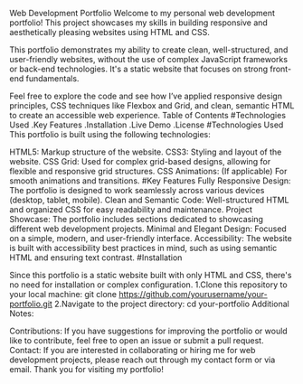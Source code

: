 Web Development Portfolio
Welcome to my personal web development portfolio! This project showcases my skills in building responsive and aesthetically pleasing websites using HTML and CSS.

This portfolio demonstrates my ability to create clean, well-structured, and user-friendly websites, without the use of complex JavaScript frameworks or back-end technologies. It's a static website that focuses on strong front-end fundamentals.

Feel free to explore the code and see how I’ve applied responsive design principles, CSS techniques like Flexbox and Grid, and clean, semantic HTML to create an accessible web experience.
Table of Contents
#Technologies Used
 .Key Features
 .Installation
 .Live Demo
 .License
#Technologies Used
This portfolio is built using the following technologies:

HTML5: Markup structure of the website.
CSS3: Styling and layout of the website.
CSS Grid: Used for complex grid-based designs, allowing for flexible and responsive grid structures.
CSS Animations: (If applicable) For smooth animations and transitions.
#Key Features
Fully Responsive Design: The portfolio is designed to work seamlessly across various devices (desktop, tablet, mobile).
Clean and Semantic Code: Well-structured HTML and organized CSS for easy readability and maintenance.
Project Showcase: The portfolio includes sections dedicated to showcasing different web development projects.
Minimal and Elegant Design: Focused on a simple, modern, and user-friendly interface.
Accessibility: The website is built with accessibility best practices in mind, such as using semantic HTML and ensuring text contrast.
#Installation

Since this portfolio is a static website built with only HTML and CSS, there's no need for installation or complex configuration.
1.Clone this repository to your local machine:
git clone https://github.com/yourusername/your-portfolio.git
2.Navigate to the project directory:
cd your-portfolio
Additional Notes:

Contributions: If you have suggestions for improving the portfolio or would like to contribute, feel free to open an issue or submit a pull request.
Contact: If you are interested in collaborating or hiring me for web development projects, please reach out through my contact form or via email.
Thank you for visiting my portfolio!
